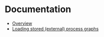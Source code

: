 # Documentation

* [Overview](../README.md)
* [Loading stored (external) process graphs](processes-process_graph.md)